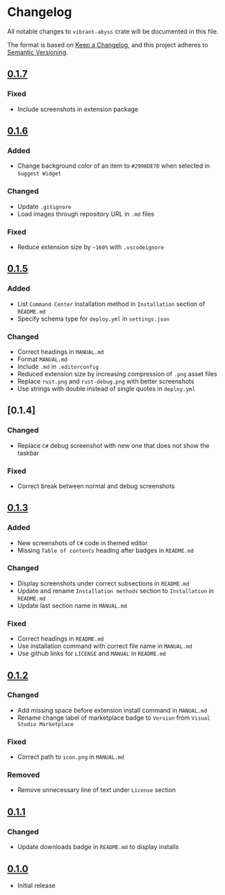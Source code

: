 # Changelog

All notable changes to `vibrant-abyss` crate will be documented in this file.

The format is based on [Keep a Changelog], and this project adheres to
[Semantic Versioning].

## [0.1.7]

### Fixed

- Include screenshots in extension package

## [0.1.6]

### Added

- Change background color of an item to `#2996DE70` when selected in `Suggest Widget`

### Changed

- Update `.gitignore`
- Load images through repository URL in `.md` files

### Fixed

- Reduce extension size by `~160%` with `.vscodeignore`

## [0.1.5]

### Added

- List `Command Center` installation method in `Installation` section of
  `README.md`
- Specify schema type for `deploy.yml` in `settings.json`

### Changed

- Correct headings in `MANUAL.md`
- Format `MANUAL.md`
- Include `.md` in `.editorconfig`
- Reduced extension size by increasing compression of `.png` asset files
- Replace `rust.png` and `rust-debug.png` with better screenshots
- Use strings with double instead of single quotes in `deploy.yml`

## [0.1.4]

### Changed

- Replace `C#` debug screenshot with new one that does not show the taskbar

### Fixed

- Correct break between normal and debug screenshots

## [0.1.3]

### Added

- New screenshots of `C#` code in themed editor
- Missing `Table of contents` heading after badges in `README.md`

### Changed

- Display screenshots under correct subsections in `README.md`
- Update and rename `Installation methods` section to `Installation` in
  `README.md`
- Update last section name in `MANUAL.md`

### Fixed

- Correct headings in `README.md`
- Use installation command with correct file name in `MANUAL.md`
- Use github links for `LICENSE` and `MANUAL` in `README.md`

## [0.1.2]

### Changed

- Add missing space before extension install command in `MANUAL.md`
- Rename change label of marketplace badge to `Version` from
  `Visual Studio Marketplace`

### Fixed

- Correct path to `icon.png` in `MANUAL.md`

### Removed

- Remove unnecessary line of text under `License` section

## [0.1.1]

### Changed

- Update downloads badge in `README.md` to display installs

## [0.1.0]

- Initial release

<!-- Links -->

[Keep a Changelog]: https://keepachangelog.com/en/1.0.0/
[Semantic Versioning]: https://semver.org/spec/v2.0.0.html

<!-- Versions -->

[0.1.7]: https://github.com/noelhorvath/vibrant-abyss/releases/tag/v0.1.7
[0.1.6]: https://github.com/noelhorvath/vibrant-abyss/releases/tag/v0.1.6
[0.1.5]: https://github.com/noelhorvath/vibrant-abyss/releases/tag/v0.1.5
[0.1.3]: https://github.com/noelhorvath/vibrant-abyss/releases/tag/v0.1.3
[0.1.2]: https://github.com/noelhorvath/vibrant-abyss/releases/tag/v0.1.2
[0.1.1]: https://github.com/noelhorvath/vibrant-abyss/releases/tag/v0.1.1
[0.1.0]: https://github.com/noelhorvath/vibrant-abyss/releases/tag/v0.1.0

